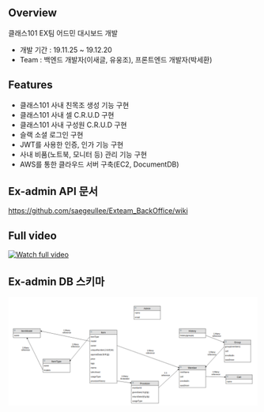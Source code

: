 ## Overview
클래스101 EX팀 어드민 대시보드 개발
- 개발 기간 : 19.11.25 ~ 19.12.20
- Team : 백엔드 개발자(이새글, 유웅조), 프론트엔드 개발자(박세환)

## Features
- 클래스101 사내 친목조 생성 기능 구현
- 클래스101 사내 셀 C.R.U.D 구현
- 클래스101 사내 구성원 C.R.U.D 구현
- 슬랙 소셜 로그인 구현 
- JWT를 사용한 인증, 인가 기능 구현
- 사내 비품(노트북, 모니터 등) 관리 기능 구현
- AWS를 통한 클라우드 서버 구축(EC2, DocumentDB)

## Ex-admin API 문서
https://github.com/saegeullee/Exteam_BackOffice/wiki

## Full video
[![Watch full video](https://img.youtube.com/vi/mdrhlrZpZHo/maxresdefault.jpg)](https://www.youtube.com/watch?v=mdrhlrZpZHo)

## Ex-admin DB 스키마
![Ex-admin ERD](https://github.com/saegeullee/Exteam_BackOffice/blob/master/ex-admin-erd.png)
